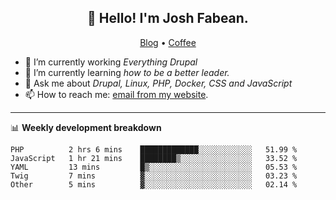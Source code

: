<h2 align="center">👋 Hello! I'm Josh Fabean.</h2>
<p align="center">
  <a href="https://joshfabean.com">Blog</a> •
  <a href="https://www.buymeacoffee.com/LSxne6Yr4">Coffee</a>
</p>

- 🔭 I’m currently working *Everything Drupal*
- 🌱 I’m currently learning *how to be a better leader.*
- 💬 Ask me about *Drupal, Linux, PHP, Docker, CSS and JavaScript*
- 📫 How to reach me: [email from my website](https://joshfabean.com).

-------

📊 **Weekly development breakdown**
<!--START_SECTION:waka-->

```text
PHP          2 hrs 6 mins    █████████████░░░░░░░░░░░░   51.99 %
JavaScript   1 hr 21 mins    ████████▒░░░░░░░░░░░░░░░░   33.52 %
YAML         13 mins         █▒░░░░░░░░░░░░░░░░░░░░░░░   05.53 %
Twig         7 mins          ▓░░░░░░░░░░░░░░░░░░░░░░░░   03.23 %
Other        5 mins          ▓░░░░░░░░░░░░░░░░░░░░░░░░   02.14 %
```

<!--END_SECTION:waka-->

<!--
**fabean/fabean** is a ✨ _special_ ✨ repository because its `README.md` (this file) appears on your GitHub profile.

Here are some ideas to get you started:

- 🔭 I’m currently working on ...
- 🌱 I’m currently learning ...
- 👯 I’m looking to collaborate on ...
- 🤔 I’m looking for help with ...
- 💬 Ask me about ...
- 📫 How to reach me: ...
- 😄 Pronouns: ...
- ⚡ Fun fact: ...
-->
